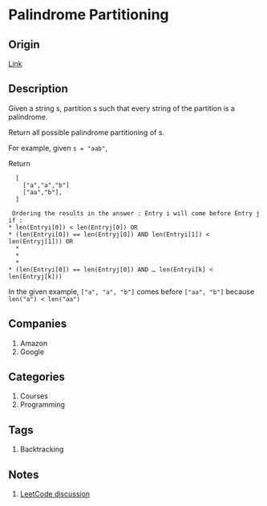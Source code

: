 # Palindrome Partitioning

## Origin

[Link](https://www.interviewbit.com/problems/palindrome-partitioning/)

## Description

Given a string s, partition s such that every string of the partition is a palindrome.

Return all possible palindrome partitioning of s.

For example, given `s = "aab"`,

Return

```text
  [
    ["a","a","b"]
    ["aa","b"],
  ]
```

```text
 Ordering the results in the answer : Entry i will come before Entry j if :
* len(Entryi[0]) < len(Entryj[0]) OR
* (len(Entryi[0]) == len(Entryj[0]) AND len(Entryi[1]) < len(Entryj[1])) OR
  *
  *
  *
* (len(Entryi[0]) == len(Entryj[0]) AND … len(Entryi[k] < len(Entryj[k]))
```

In the given example,
`["a", "a", "b"]` comes before `["aa", "b"]` because `len("a") < len("aa")`

## Companies

1. Amazon
1. Google

## Categories

1. Courses
1. Programming

## Tags

1. Backtracking

## Notes

1. [LeetCode discussion](https://leetcode.com/problems/palindrome-partitioning/discuss/41963/Java:-Backtracking-solution.)
